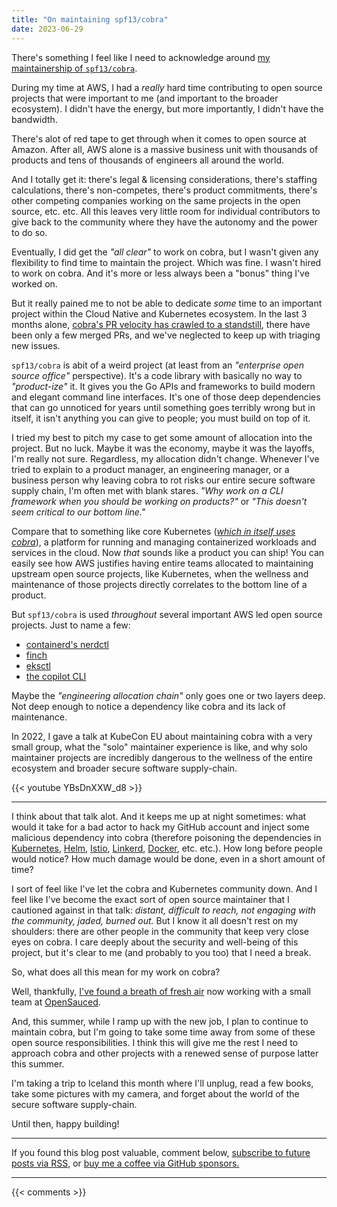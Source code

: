 ```yaml
---
title: "On maintaining spf13/cobra"
date: 2023-06-29
---
```


There's something I feel like I need to acknowledge
around [my maintainership of `spf13/cobra`](https://github.com/spf13/cobra).

During my time at AWS, I had a _really_ hard time contributing to open source
projects that were important to me (and important to the broader ecosystem).
I didn't have the energy, but more importantly, I didn't have the bandwidth.

There's alot of red tape to get through when it comes to open source at Amazon.
After all, AWS alone is a massive business unit with thousands of products
and tens of thousands of engineers all around the world.

And I totally get it: there's legal & licensing considerations,
there's staffing calculations, there's non-competes, there's product commitments, 
there's other competing companies working on the same projects in the open source, etc. etc.
All this leaves very little room for individual contributors to give back to the community
where they have the autonomy and the power to do so.

Eventually, I did get the _"all clear"_ to work on cobra, but I wasn't given any flexibility
to find time to maintain the project.
Which was fine. I wasn't hired to work on cobra. And it's more or less always been
a "bonus" thing I've worked on.

But it really pained me to not be able to dedicate _some_ time to an important project
within the Cloud Native and Kubernetes ecosystem.
In the last 3 months alone, [cobra's PR velocity has crawled to a standstill](https://insights.opensauced.pizza/pages/jpmcb/363/dashboard), 
there have been only a few merged PRs,
and we've neglected to keep up with triaging new issues.

`spf13/cobra` is abit of a weird project (at least from an _"enterprise open source office"_ perspective).
It's a code library with basically no way to _"product-ize"_ it.
It gives you the Go APIs and frameworks to build modern and elegant command line interfaces.
It's one of those deep dependencies that can go unnoticed for years until something goes terribly wrong
but in itself, it isn't anything you can give to people; you must build on top of it.

I tried my best to pitch my case to get some amount of allocation into the project.
But no luck. Maybe it was the economy, maybe it was the layoffs, I'm really not sure.
Regardless, my allocation didn't change.
Whenever I've tried to explain to a product manager, an engineering manager, or a business person
why leaving cobra to rot risks our entire secure software supply chain,
I'm often met with blank stares.
_"Why work on a CLI framework when you should be working on products?"_
or
_"This doesn't seem critical to our bottom line."_

Compare that to something like core Kubernetes ([_which in itself uses cobra_](https://github.com/kubernetes/kubernetes/blob/c78204dc06d5b0bc02fc2f6bb7dbf98552180d26/go.mod#L62)),
a platform for running and managing containerized workloads and services in the cloud.
Now _that_ sounds like a product you can ship!
You can easily see how AWS justifies having entire teams allocated to maintaining upstream open source projects, like Kubernetes,
when the wellness and maintenance of those projects directly correlates to the bottom line of a product.

But `spf13/cobra` is used _throughout_ several important AWS led open source projects.
Just to name a few:

- [containerd's nerdctl](https://github.com/containerd/nerdctl/blob/29fd529c8a684be58c67c052b4842221542212a7/go.mod#L48)
- [finch](https://github.com/runfinch/finch/blob/f7e091670fb2ac5377423e72f98aa8be33aa41c8/go.mod#L18)
- [eksctl](https://github.com/weaveworks/eksctl/blob/dce1ef8f39223db7ab45419eac0c9b1fdaea7a44/go.mod#L61)
- [the copilot CLI](https://github.com/aws/copilot-cli/blob/5b6f75d457bff8d13563fb6034c5d3b9ce157e39/go.mod#L22)

Maybe the _"engineering allocation chain"_ only goes one or two layers deep.
Not deep enough to notice a dependency like cobra and its lack of maintenance.

In 2022, I gave a talk at KubeCon EU about maintaining cobra with a very small group,
what the "solo" maintainer experience is like, and why solo maintainer projects are incredibly dangerous
to the wellness of the entire ecosystem and broader secure software supply-chain.

{{< youtube YBsDnXXW_d8 >}}

---

I think about that talk alot.
And it keeps me up at night sometimes:
what would it take for a bad actor to hack my GitHub account and inject some
malicious dependency into cobra (therefore poisoning the dependencies in
[Kubernetes](https://johncodes.com/posts/2023/06-13-goodbye-aws/), 
[Helm](https://github.com/helm/helm/blob/03911aeab78290394e589cf7705d3fd542a236c9/go.mod#L32), 
[Istio](https://github.com/istio/istio/blob/36e6875994e53ddb28e86d6a5f13b56ca15a41d3/go.mod#L75),
[Linkerd](https://github.com/linkerd/linkerd2/blob/18755e45cc590c590eedcfa3d30ade09c8b8e7e1/go.mod#L35),
[Docker](https://github.com/docker/cli/blob/d2b376da9256df7d1d0c1fc310db621bd18dc21b/vendor.mod#L35), etc. etc.).
How long before people would notice?
How much damage would be done, even in a short amount of time?

I sort of feel like I've let the cobra and Kubernetes community down.
And I feel like I've become the exact sort of open source maintainer that I cautioned against in that talk:
_distant, difficult to reach, not engaging with the community, jaded, burned out._
But I know it all doesn't rest on my shoulders: there are other people
in the community that keep very close eyes on cobra.
I care deeply about the security and well-being of this project,
but it's clear to me (and probably to you too) that I need a break.

So, what does all this mean for my work on cobra?

Well, thankfully, [I've found a breath of fresh air](https://johncodes.com/posts/2023/06-13-goodbye-aws/)
now working with a small team at [OpenSauced](https://opensauced.pizza/).

And, this summer, while I ramp up with the new job,
I plan to continue to maintain cobra,
but I'm going to take some time away from some of these open source responsibilities.
I think this will give me the rest I need to approach cobra and other projects
with a renewed sense of purpose latter this summer.

I'm taking a trip to Iceland this month where I'll unplug,
read a few books, take some pictures with my camera,
and forget about the world of the secure software supply-chain.

Until then, happy building!

---

If you found this blog post valuable, comment below,
[subscribe to future posts via RSS](https://johncodes.com/index.xml),
or [buy me a coffee via GitHub sponsors.](https://github.com/sponsors/jpmcb)

---

{{< comments >}}


